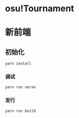 # osu!Tournament
# 新前端


## 初始化
```
yarn install
```

### 调试
```
yarn run serve
```

### 发行
```
yarn run build
```

